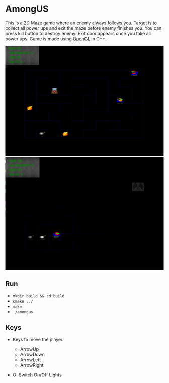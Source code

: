 # AmongUS

This is a 2D Maze game where an enemy always follows you. Target is to collect all power ups and exit the maze before enemy finishes you. You can press kill button to destroy enemy. Exit door appears once you take all power ups. Game is made using [OpenGL](https://www.opengl.org//) in C++.

![img](images/display.jpg)
![img](images/exit.png)

## Run

- `mkdir build && cd build`
- `cmake ../`
- `make`
- `./amongus`

## Keys

- Keys to move the player.

  - ArrowUp
  - ArrowDown
  - ArrowLeft
  - ArrowRight

- O: Switch On/Off Lights
